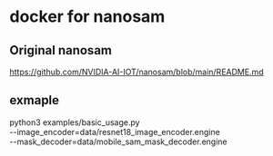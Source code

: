 # docker for nanosam

## Original nanosam

https://github.com/NVIDIA-AI-IOT/nanosam/blob/main/README.md

## exmaple
python3 examples/basic_usage.py \
    --image_encoder=data/resnet18_image_encoder.engine \
    --mask_decoder=data/mobile_sam_mask_decoder.engine

